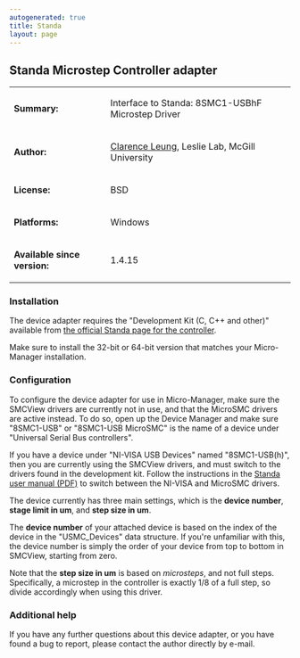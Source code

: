 ```yaml
---
autogenerated: true
title: Standa
layout: page
---
```


## Standa Microstep Controller adapter

<table cellspacing=3>
<tr>
<td markdown="1">

**Summary:**

</td>
<td markdown="1" valign="top">

Interface to Standa: 8SMC1-USBhF Microstep Driver

</td>
</tr>
<tr>
<td markdown="1">

**Author:**

</td>
<td markdown="1">

[Clarence Leung](mailto:clarence.leung@mail.mcgill.ca), Leslie Lab,
McGill University

</td>
</tr>
<tr>
<td markdown="1">

**License:**

</td>
<td markdown="1">

BSD

</td>
</tr>
<tr>
<td markdown="1">

**Platforms:**

</td>
<td markdown="1">

Windows

</td>
</tr>
<tr>
<td markdown="1">

**Available since version:**

</td>
<td markdown="1">

1.4.15

</td>
</table>

### Installation

The device adapter requires the "Development Kit (C, C++ and other)"
available from [the official Standa page for the
controller](http://www.standa.lt/products/catalog/motorised_positioners?item=175&prod=microstep_driver_usb_interface).

Make sure to install the 32-bit or 64-bit version that matches your
Micro-Manager installation.

### Configuration

To configure the device adapter for use in Micro-Manager, make sure the
SMCView drivers are currently not in use, and that the MicroSMC drivers
are active instead. To do so, open up the Device Manager and make sure
"8SMC1-USB" or "8SMC1-USB MicroSMC" is the name of a device under
"Universal Serial Bus controllers".

If you have a device under "NI-VISA USB Devices" named "8SMC1-USB(h)",
then you are currently using the SMCView drivers, and must switch to the
drivers found in the development kit. Follow the instructions in the
[Standa user manual
(PDF)](http://www.standa.lt/files/usb/8SMC1-USBhF%20User%media/20Manual.pdf)
to switch between the NI-VISA and MicroSMC drivers.

The device currently has three main settings, which is the **device
number**, **stage limit in um**, and **step size in um**.

The **device number** of your attached device is based on the index of
the device in the "USMC\_Devices" data structure. If you're unfamiliar
with this, the device number is simply the order of your device from top
to bottom in SMCView, starting from zero.

Note that the **step size in um** is based on *microsteps*, and not full
steps. Specifically, a microstep in the controller is exactly 1/8 of a
full step, so divide accordingly when using this driver.

### Additional help

If you have any further questions about this device adapter, or you have
found a bug to report, please contact the author directly by e-mail.
